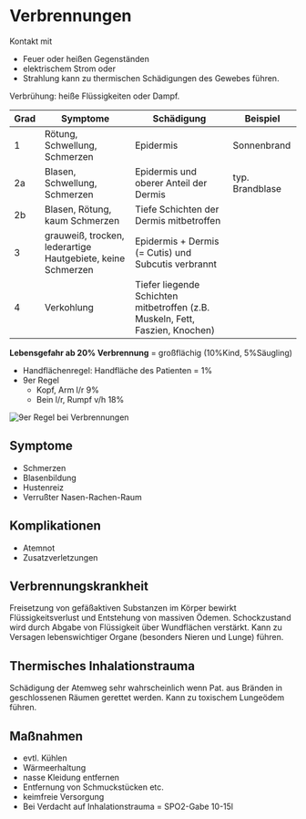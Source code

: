 # Verbrennungen
Kontakt mit 
+ Feuer oder heißen Gegenständen
+ elektrischem Strom oder 
+ Strahlung
kann zu thermischen Schädigungen des Gewebes führen.

Verbrühung: heiße Flüssigkeiten oder Dampf.

| Grad | Symptome | Schädigung | Beispiel | 
| --- | --- | --- | --- |
| 1 | Rötung, Schwellung, Schmerzen | Epidermis | Sonnenbrand |
| 2a | Blasen, Schwellung, Schmerzen | Epidermis und oberer Anteil der Dermis | typ. Brandblase |
| 2b | Blasen, Rötung, kaum Schmerzen | Tiefe Schichten der Dermis mitbetroffen | |
| 3 | grauweiß, trocken, lederartige Hautgebiete, keine Schmerzen | Epidermis + Dermis (= Cutis) und Subcutis verbrannt | |
| 4 | Verkohlung | Tiefer liegende Schichten mitbetroffen (z.B. Muskeln, Fett, Faszien, Knochen) | |

**Lebensgefahr ab 20% Verbrennung** = großflächig (10%Kind, 5%Säugling)
+ Handflächenregel: Handfläche des Patienten = 1%
+ 9er Regel
  + Kopf, Arm l/r 9%
  + Bein l/r, Rumpf v/h 18%

![9er Regel bei Verbrennungen](https://rawgit.com/geraldbaeck/RS_WRK/master/charts/verbrennung_9erregel.svg)

## Symptome
+ Schmerzen
+ Blasenbildung
+ Hustenreiz
+ Verrußter Nasen-Rachen-Raum

## Komplikationen
+ Atemnot
+ Zusatzverletzungen

## Verbrennungskrankheit
Freisetzung von gefäßaktiven Substanzen im Körper bewirkt Flüssigkeitsverlust und Entstehung von massiven Ödemen. Schockzustand wird durch Abgabe von Flüssigkeit über Wundflächen verstärkt. Kann zu Versagen lebenswichtiger Organe (besonders Nieren und Lunge) führen.

## Thermisches Inhalationstrauma
Schädigung der Atemweg sehr wahrscheinlich wenn Pat. aus Bränden in geschlossenen Räumen gerettet werden. Kann zu toxischem Lungeödem führen.

## Maßnahmen
+ evtl. Kühlen
+ Wärmeerhaltung
+ nasse Kleidung entfernen
+ Entfernung von Schmuckstücken etc.
+ keimfreie Versorgung
+ Bei Verdacht auf Inhalationstrauma = SPO2-Gabe 10-15l
